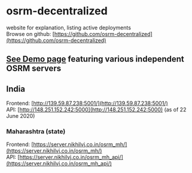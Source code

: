 # osrm-decentralized
website for explanation, listing active deployments  
Browse on github: [https://github.com/osrm-decentralized](https://github.com/osrm-decentralized)

## [See Demo page](demo) featuring various independent OSRM servers

## India
Frontend: [http://139.59.87.238:5001/](http://139.59.87.238:5001/)  
API: [http://148.251.152.242:5000](http://148.251.152.242:5000) (as of 22 June 2020)

### Maharashtra (state)
Frontend: [https://server.nikhilvj.co.in/osrm_mh/](https://server.nikhilvj.co.in/osrm_mh/)  
API: [https://server.nikhilvj.co.in/osrm_mh_api/](https://server.nikhilvj.co.in/osrm_mh_api/)
